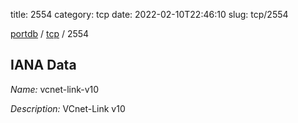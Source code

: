 title: 2554
category: tcp
date: 2022-02-10T22:46:10
slug: tcp/2554

[portdb](/) / [tcp](/category/tcp.html) / 2554


## IANA Data

_Name:_ vcnet-link-v10

_Description:_ VCnet-Link v10

